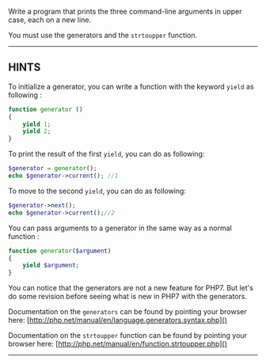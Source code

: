 Write a program that prints the three command-line arguments in upper case, each on a new line.

You must use the generators and the `strtoupper` function.

----------------------------------------------------------------------
## HINTS

To initialize a generator, you can write a function with the keyword `yield` as following :
```php
function generator ()
{
    yield 1;
    yield 2;
}
```

To print the result of the first `yield`, you can do as following:
```php
$generator = generator();
echo $generator->current(); //1
```

To move to the second `yield`, you can do as following:
```php
$generator->next();
echo $generator->current();//2
```

You can pass arguments to a generator in the same way as a normal function :
```php
function generator($argument)
{
    yield $argument;
}
```

You can notice that the generators are not a new feature for PHP7.
But let's do some revision before seeing what is new in PHP7 with the generators.

Documentation on the `generators` can be found by pointing your browser here:
  [http://php.net/manual/en/language.generators.syntax.php]()
  
Documentation on the `strtoupper` function can be found by pointing your browser here:
  [http://php.net/manual/en/function.strtoupper.php]()

----------------------------------------------------------------------
